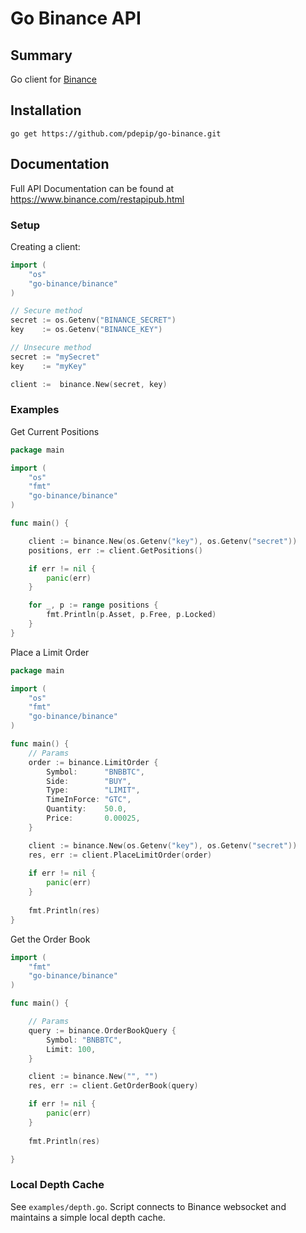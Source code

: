 # Go Binance API

## Summary
Go client for [Binance](https://www.binance.com)

## Installation
```go get https://github.com/pdepip/go-binance.git```

## Documentation
Full API Documentation can be found at https://www.binance.com/restapipub.html

### Setup

Creating a client:

```go
import (
	"os"
	"go-binance/binance"
)

// Secure method
secret := os.Getenv("BINANCE_SECRET")
key    := os.Getenv("BINANCE_KEY")

// Unsecure method
secret := "mySecret"
key    := "myKey"

client :=  binance.New(secret, key)
```

### Examples

Get Current Positions

```go
package main

import (
    "os"
    "fmt"
    "go-binance/binance"
)

func main() {

    client := binance.New(os.Getenv("key"), os.Getenv("secret"))
    positions, err := client.GetPositions()

    if err != nil {
        panic(err)
    }

    for _, p := range positions {
        fmt.Println(p.Asset, p.Free, p.Locked)
    }
}
```

Place a Limit Order

```go
package main

import (
	"os"
	"fmt"
	"go-binance/binance"
)

func main() {
    // Params
    order := binance.LimitOrder {
        Symbol:      "BNBBTC",
        Side:        "BUY",
        Type:        "LIMIT",
        TimeInForce: "GTC",
        Quantity:    50.0,
        Price:       0.00025,
    }

    client := binance.New(os.Getenv("key"), os.Getenv("secret"))
    res, err := client.PlaceLimitOrder(order)
    
    if err != nil {
    	panic(err)
    }
    
    fmt.Println(res)
}
```

Get the Order Book

```go
import (
	"fmt"
	"go-binance/binance"
)

func main() {

    // Params
    query := binance.OrderBookQuery {
        Symbol: "BNBBTC",
        Limit: 100,
    }

    client := binance.New("", "")
    res, err := client.GetOrderBook(query)

    if err != nil {
        panic(err)
    }
    
    fmt.Println(res)

}
```

### Local Depth Cache

See `examples/depth.go`. Script connects to Binance websocket and maintains a simple local depth cache.
